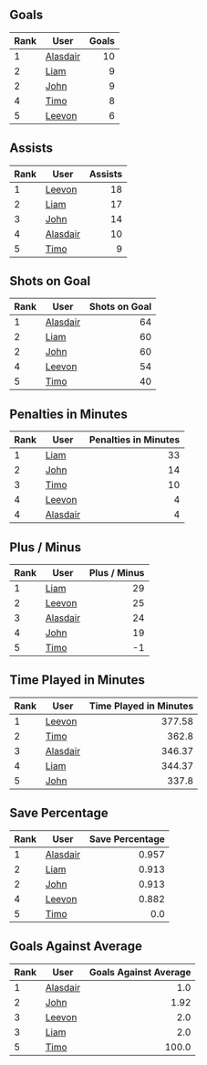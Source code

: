 ## Goals
| Rank | User | Goals |
| :--- | ---- | ---------: |
| 1 | [Alasdair](https://github.com/llevasseur/world-juniors-2022/blob/master/history/2022/day_4/ROSTERS.md#Alasdair) |  10 |
| 2 | [Liam](https://github.com/llevasseur/world-juniors-2022/blob/master/history/2022/day_4/ROSTERS.md#Liam) |  9 |
| 2 | [John](https://github.com/llevasseur/world-juniors-2022/blob/master/history/2022/day_4/ROSTERS.md#John) |  9 |
| 4 | [Timo](https://github.com/llevasseur/world-juniors-2022/blob/master/history/2022/day_4/ROSTERS.md#Timo) |  8 |
| 5 | [Leevon](https://github.com/llevasseur/world-juniors-2022/blob/master/history/2022/day_4/ROSTERS.md#Leevon) |  6 |
## Assists
| Rank | User | Assists |
| :--- | ---- | ---------: |
| 1 | [Leevon](https://github.com/llevasseur/world-juniors-2022/blob/master/history/2022/day_4/ROSTERS.md#Leevon) |  18 |
| 2 | [Liam](https://github.com/llevasseur/world-juniors-2022/blob/master/history/2022/day_4/ROSTERS.md#Liam) |  17 |
| 3 | [John](https://github.com/llevasseur/world-juniors-2022/blob/master/history/2022/day_4/ROSTERS.md#John) |  14 |
| 4 | [Alasdair](https://github.com/llevasseur/world-juniors-2022/blob/master/history/2022/day_4/ROSTERS.md#Alasdair) |  10 |
| 5 | [Timo](https://github.com/llevasseur/world-juniors-2022/blob/master/history/2022/day_4/ROSTERS.md#Timo) |  9 |
## Shots on Goal
| Rank | User | Shots on Goal |
| :--- | ---- | ---------: |
| 1 | [Alasdair](https://github.com/llevasseur/world-juniors-2022/blob/master/history/2022/day_4/ROSTERS.md#Alasdair) |  64 |
| 2 | [Liam](https://github.com/llevasseur/world-juniors-2022/blob/master/history/2022/day_4/ROSTERS.md#Liam) |  60 |
| 2 | [John](https://github.com/llevasseur/world-juniors-2022/blob/master/history/2022/day_4/ROSTERS.md#John) |  60 |
| 4 | [Leevon](https://github.com/llevasseur/world-juniors-2022/blob/master/history/2022/day_4/ROSTERS.md#Leevon) |  54 |
| 5 | [Timo](https://github.com/llevasseur/world-juniors-2022/blob/master/history/2022/day_4/ROSTERS.md#Timo) |  40 |
## Penalties in Minutes
| Rank | User | Penalties in Minutes |
| :--- | ---- | ---------: |
| 1 | [Liam](https://github.com/llevasseur/world-juniors-2022/blob/master/history/2022/day_4/ROSTERS.md#Liam) |  33 |
| 2 | [John](https://github.com/llevasseur/world-juniors-2022/blob/master/history/2022/day_4/ROSTERS.md#John) |  14 |
| 3 | [Timo](https://github.com/llevasseur/world-juniors-2022/blob/master/history/2022/day_4/ROSTERS.md#Timo) |  10 |
| 4 | [Leevon](https://github.com/llevasseur/world-juniors-2022/blob/master/history/2022/day_4/ROSTERS.md#Leevon) |  4 |
| 4 | [Alasdair](https://github.com/llevasseur/world-juniors-2022/blob/master/history/2022/day_4/ROSTERS.md#Alasdair) |  4 |
## Plus / Minus
| Rank | User | Plus / Minus |
| :--- | ---- | ---------: |
| 1 | [Liam](https://github.com/llevasseur/world-juniors-2022/blob/master/history/2022/day_4/ROSTERS.md#Liam) |  29 |
| 2 | [Leevon](https://github.com/llevasseur/world-juniors-2022/blob/master/history/2022/day_4/ROSTERS.md#Leevon) |  25 |
| 3 | [Alasdair](https://github.com/llevasseur/world-juniors-2022/blob/master/history/2022/day_4/ROSTERS.md#Alasdair) |  24 |
| 4 | [John](https://github.com/llevasseur/world-juniors-2022/blob/master/history/2022/day_4/ROSTERS.md#John) |  19 |
| 5 | [Timo](https://github.com/llevasseur/world-juniors-2022/blob/master/history/2022/day_4/ROSTERS.md#Timo) |  -1 |
## Time Played in Minutes
| Rank | User | Time Played in Minutes |
| :--- | ---- | ---------: |
| 1 | [Leevon](https://github.com/llevasseur/world-juniors-2022/blob/master/history/2022/day_4/ROSTERS.md#Leevon) |  377.58 |
| 2 | [Timo](https://github.com/llevasseur/world-juniors-2022/blob/master/history/2022/day_4/ROSTERS.md#Timo) |  362.8 |
| 3 | [Alasdair](https://github.com/llevasseur/world-juniors-2022/blob/master/history/2022/day_4/ROSTERS.md#Alasdair) |  346.37 |
| 4 | [Liam](https://github.com/llevasseur/world-juniors-2022/blob/master/history/2022/day_4/ROSTERS.md#Liam) |  344.37 |
| 5 | [John](https://github.com/llevasseur/world-juniors-2022/blob/master/history/2022/day_4/ROSTERS.md#John) |  337.8 |
## Save Percentage
| Rank | User | Save Percentage |
| :--- | ---- | ---------: |
| 1 | [Alasdair](https://github.com/llevasseur/world-juniors-2022/blob/master/history/2022/day_4/ROSTERS.md#Alasdair) |  0.957 |
| 2 | [Liam](https://github.com/llevasseur/world-juniors-2022/blob/master/history/2022/day_4/ROSTERS.md#Liam) |  0.913 |
| 2 | [John](https://github.com/llevasseur/world-juniors-2022/blob/master/history/2022/day_4/ROSTERS.md#John) |  0.913 |
| 4 | [Leevon](https://github.com/llevasseur/world-juniors-2022/blob/master/history/2022/day_4/ROSTERS.md#Leevon) |  0.882 |
| 5 | [Timo](https://github.com/llevasseur/world-juniors-2022/blob/master/history/2022/day_4/ROSTERS.md#Timo) |  0.0 |
## Goals Against Average
| Rank | User | Goals Against Average |
| :--- | ---- | ---------: |
| 1 | [Alasdair](https://github.com/llevasseur/world-juniors-2022/blob/master/history/2022/day_4/ROSTERS.md#Alasdair) |  1.0 |
| 2 | [John](https://github.com/llevasseur/world-juniors-2022/blob/master/history/2022/day_4/ROSTERS.md#John) |  1.92 |
| 3 | [Leevon](https://github.com/llevasseur/world-juniors-2022/blob/master/history/2022/day_4/ROSTERS.md#Leevon) |  2.0 |
| 3 | [Liam](https://github.com/llevasseur/world-juniors-2022/blob/master/history/2022/day_4/ROSTERS.md#Liam) |  2.0 |
| 5 | [Timo](https://github.com/llevasseur/world-juniors-2022/blob/master/history/2022/day_4/ROSTERS.md#Timo) |  100.0 |